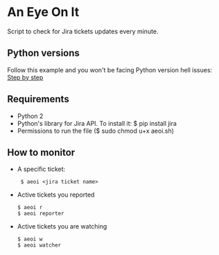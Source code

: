 # An Eye On It
Script to check for Jira tickets updates every minute.

## Python versions
Follow this example and you won't be facing Python version hell issues:
[Step by step](https://github.com/l4nner/aeoi/blob/master/Step-by-step.txt)

## Requirements
- Python 2
- Python's library for Jira API. To install it: $ pip install jira
- Permissions to run the file ($ sudo chmod u+x aeoi.sh)

## How to monitor

* A specific ticket:

       $ aeoi <jira ticket name>
* Active tickets you reported

      $ aeoi r
      $ aeoi reporter
* Active tickets you are watching
      
      $ aeoi w
      $ aeoi watcher
